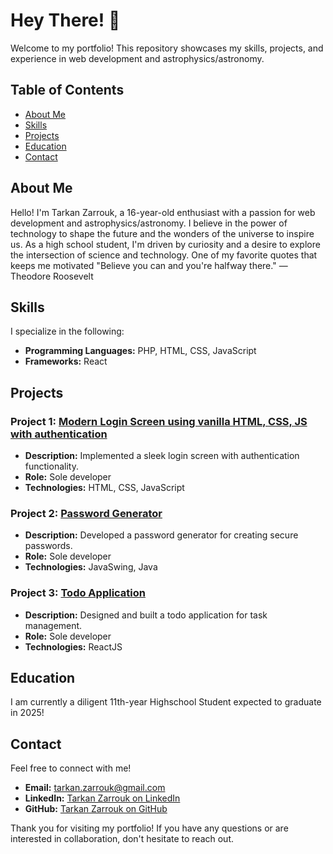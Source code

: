 # Hey There! :wave:

Welcome to my portfolio! This repository showcases my skills, projects, and experience in web development and astrophysics/astronomy.

## Table of Contents

- [About Me](#about-me)
- [Skills](#skills)
- [Projects](#projects)
- [Education](#education)
- [Contact](#contact)

## About Me

Hello! I'm Tarkan Zarrouk, a 16-year-old enthusiast with a passion for web development and astrophysics/astronomy. I believe in the power of technology to shape the future and the wonders of the universe to inspire us. As a high school student, I'm driven by curiosity and a desire to explore the intersection of science and technology. One of my favorite quotes that keeps me motivated "Believe you can and you're halfway there." — Theodore Roosevelt

## Skills

I specialize in the following:

- **Programming Languages:** PHP, HTML, CSS, JavaScript
- **Frameworks:** React

## Projects

### Project 1: [Modern Login Screen using vanilla HTML, CSS, JS with authentication](#)
- **Description:** Implemented a sleek login screen with authentication functionality.
- **Role:** Sole developer
- **Technologies:** HTML, CSS, JavaScript

### Project 2: [Password Generator](#)
- **Description:** Developed a password generator for creating secure passwords.
- **Role:** Sole developer
- **Technologies:** JavaSwing, Java

### Project 3: [Todo Application](#)
- **Description:** Designed and built a todo application for task management.
- **Role:** Sole developer
- **Technologies:** ReactJS

## Education

I am currently a diligent 11th-year Highschool Student expected to graduate in 2025!

## Contact

Feel free to connect with me!

- **Email:** [tarkan.zarrouk@gmail.com](mailto:tarkan.zarrouk@gmail.com)
- **LinkedIn:** [Tarkan Zarrouk on LinkedIn](https://www.linkedin.com/in/tarkan-zarrouk-3365b6243/)
- **GitHub:** [Tarkan Zarrouk on GitHub](https://github.com/tarkanzarrouk)

Thank you for visiting my portfolio! If you have any questions or are interested in collaboration, don't hesitate to reach out.
